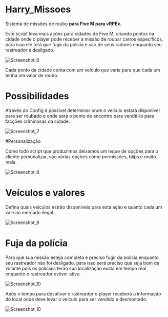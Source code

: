 # Harry_Missoes

Sistema de missões de roubo **para Five M para vRPEx.**

Este script leva mais ações para cidades de Five M, criando pontos na cidade onde o player pode receber a missão de roubar carros específicos, para isso ele terá que fugir da polícia e sair de seus radares enquanto seu rastreador é desligado.

![Screenshot_6](https://github.com/SylvioLeonZanotti/Harry_Missoes/assets/123652053/1aa35523-91cb-4e37-906a-b641db2e9065)

Cada ponto da cidade conta com um veículo que varia para que cada um tenha um valor de roubo.

# Possibilidades  

Através do Config é possível determinar onde o veículo estará disponível para ser roubado e onde será o ponto de encontro para vendê-lo para facções criminosas da cidade. 

![Screenshot_7](https://github.com/SylvioLeonZanotti/Harry_Missoes/assets/123652053/defa77f1-adea-4df2-baf7-16b17ede620f)

#Personalização 

Como todo script que produzimos deixamos um leque de opções para o cliente personalizar, são várias opções como permissões, blips e muito mais.

![Screenshot_8](https://github.com/SylvioLeonZanotti/Harry_Missoes/assets/123652053/65c903c5-c399-4a3c-ba55-9b6958f1dd25)

# Veículos e valores

Defina quais veículos estrão disponíveis para esta ação e quanto cada um vale no mercado ilegal.

![Screenshot_9](https://github.com/SylvioLeonZanotti/Harry_Missoes/assets/123652053/b440f130-7ee9-43fc-8ca7-197e5cc121bb)

# Fuja da polícia

Para que sua missão esteja completa é preciso fugir da polícia enquanto seu rastreador não foi desligado, para isso será preciso que seja bom de volante pois os policiais terão sua localização exata em tempo real enquanto o rastreador estiver ativo.

![Screenshot_10](https://github.com/SylvioLeonZanotti/Harry_Missoes/assets/123652053/fed944fe-e3e5-43d2-b33f-d7b771e25c4a)

Após o tempo para desativar o rastreador o player receberá a informação do local onde deve levar o veículo para ser vendido e desmontado.

![Screenshot_10](https://github.com/SylvioLeonZanotti/Harry_Missoes/assets/123652053/fed944fe-e3e5-43d2-b33f-d7b771e25c4a)
